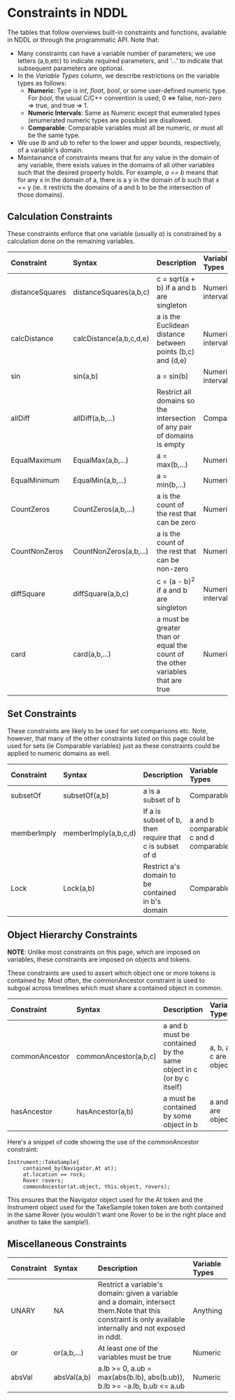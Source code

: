 # Constraints in NDDL #
The tables that follow overviews built-in constraints and functions, available in NDDL or through the programmatic API.  Note that:

  * Many constraints can have a variable number of parameters;  we use letters (a,b,etc) to indicate required parameters, and '...' to indicate that subsequent parameters are optional.
  * In the _Variable Types_ column, we describe restrictions on the variable types as follows:
    * **Numeric**:  Type is _int_, _float_, _bool_, or some user-defined numeric type.  For _bool_, the usual C/C++ convention is used; 0 <=> false, non-zero => true, and true => 1.
    * **Numeric Intervals**:  Same as Numeric except that eumerated types (enumerated numeric types are possible) are disallowed.
    * **Comparable**:  Comparable variables must all be numeric, or must all be the same type.
  * We use _lb_ and _ub_ to refer to the lower and upper bounds, respectively, of a variable's domain.
  * Maintainance of constraints means that for any value in the domain of any variable, there exists values in the domains of all other variables such that the desired property holds.  For example, _a == b_ means that for any x in the domain of a, there is a y in the domain of b such that x == y (ie. it restricts the domains of a and b to be the intersection of those domains).

## Calculation Constraints ##
These constraints enforce that one variable (usually _a_) is constrained by a calculation done on the remaining variables.

| **Constraint** | **Syntax** | **Description** | **Variable Types** |
|:---------------|:-----------|:----------------|:-------------------|
| distanceSquares | distanceSquares(a,b,c) | c = sqrt(a + b) if a and b are singleton | Numeric intervals  |
| calcDistance   | calcDistance(a,b,c,d,e) | a is the Euclidean distance between points (b,c) and (d,e) | Numeric intervals  |
| sin            | sin(a,b)   | a = sin(b)      | Numeric intervals  |
| allDiff        | allDiff(a,b,...) | Restrict all domains so the intersection of any pair of domains is empty | Comparable         |
| EqualMaximum   | EqualMax(a,b,...) | a = max(b,...)  | Numeric            |
| EqualMinimum   | EqualMin(a,b,...) | a = min(b,...)  | Numeric            |
| CountZeros     | CountZeros(a,b,...) | a is the count of the rest that can be zero | Numeric            |
| CountNonZeros  | CountNonZeros(a,b,...) | a is the count of the rest that can be non-zero | Numeric            |
| diffSquare     | diffSquare(a,b,c) | c = (a - b)<sup>2</sup> if a and b are singleton | Numeric intervals  |
| card           | card(a,b,...)| a must be greater than or equal the count of the other variables that are true | Numeric            |

## Set Constraints ##
These constraints are likely to be used for set comparisons etc.  Note, however, that many of the other constraints listed on this page could be used for sets (ie Comparable variables) just as these constraints could be applied to numeric domains as well.

| **Constraint** | **Syntax** | **Description** | **Variable Types** |
|:---------------|:-----------|:----------------|:-------------------|
| subsetOf       | subsetOf(a,b) | a is a subset of b | Comparable         |
| memberImply    | memberImply(a,b,c,d) |If a is subset of b, then require that c is subset of d | a and b comparable, c and d comparable |
| Lock           | Lock(a,b)  | Restrict a's domain to be contained in b's domain | Comparable         |

## Object Hierarchy Constraints ##
**NOTE**:  Unlike most constraints on this page, which are imposed on variables, these constraints are imposed on objects and tokens.

These constraints are used to assert which object one or more tokens is contained by.  Most often, the commonAncestor constraint is used to subgoal across timelines which must share a contained object in common.

| **Constraint** | **Syntax** | **Description** | **Variable Types** |
|:---------------|:-----------|:----------------|:-------------------|
| commonAncestor | commonAncestor(a,b,c) | a and b must be contained by the same object in c (or by c itself) | a, b, and c are all objects |
| hasAncestor    | hasAncestor(a,b) | a must be contained by some object in b | a and b are objects<sub>, </sub>|

Here's a snippet of code showing the use of the commonAncestor constraint:

```
Instrument::TakeSample{
     contained_by(Navigator.At at);
     at.location == rock;
     Rover rovers;
     commonAncestor(at.object, this.object, rovers);
```
This ensures that the Navigator object used for the At token and the Instrument object used for the TakeSample token token are both contained in the same Rover (you wouldn't want one Rover to be in the right place and another to take the sample!).

## Miscellaneous Constraints ##
| **Constraint** | **Syntax** | **Description** | **Variable Types** |
|:---------------|:-----------|:----------------|:-------------------|
| UNARY          |NA          |Restrict a variable's domain:  given a variable and a domain, intersect them.Note that this constraint is only available internally and not exposed in nddl. | Anything           |
| or             | or(a,b,...) | At least one of the variables must be true | Numeric            |
| absVal         | absVal(a,b) | a.lb >= 0, a.ub = max(abs(b.lb), abs(b.ub)), b.lb >= -a.lb, b.ub <= a.ub | Numeric            |